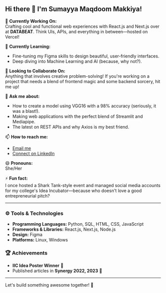 ## Hi there 👋 I'm Sumayya Maqdoom Makkiya!

🔭 **Currently Working On:**  
Crafting cool and functional web experiences with React.js and Next.js over at **DATABEAT**. Think UIs, APIs, and everything in between—hosted on Vercel!

🌱 **Currently Learning:**  
- Fine-tuning my Figma skills to design beautiful, user-friendly interfaces.
- Deep diving into Machine Learning and AI (because, why not?).

👯 **Looking to Collaborate On:**  
Anything that involves creative problem-solving! If you're working on a project that needs a blend of frontend magic and some backend sorcery, hit me up!

💬 **Ask me about:**  
- How to create a model using VGG16 with a 98% accuracy (seriously, it was a blast!).
- Making web applications with the perfect blend of Streamlit and Mediapipe.
- The latest on REST APIs and why Axios is my best friend.

📫 **How to reach me:**  
- [Email me](mailto:sumayyamaqdoom1@gmail.com)
- [Connect on LinkedIn](https://linkedin.com/in/sumayya-maqdoom)

😄 **Pronouns:**  
She/Her

⚡ **Fun fact:**  
I once hosted a Shark Tank-style event and managed social media accounts for my college's Idea Incubator—because who doesn't love a good entrepreneurial pitch?

---

### ⚙️ Tools & Technologies
- **Programming Languages:** Python, SQL, HTML, CSS, JavaScript
- **Frameworks & Libraries:** React.js, Next.js, Node.js
- **Design:** Figma
- **Platforms:** Linux, Windows

### 🏆 Achievements
- **IIC Idea Poster Winner** 🏅
- Published articles in **Synergy 2022, 2023** 📜

---

Let's build something awesome together! 🚀
